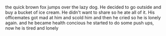 the quick brown fox jumps over the lazy dog. He decided to go outside and buy a bucket of ice cream. He didn't want to share so he ate all of it. His officemates got mad at him and scold him and then he cried so he is lonely again.
and he became health concious he started to do some push ups, now he is tired and lonely




